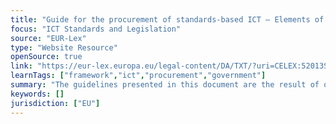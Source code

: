 ```yaml
---
title: "Guide for the procurement of standards-based ICT — Elements of Good Practice"
focus: "ICT Standards and Legislation"
source: "EUR-Lex"
type: "Website Resource"
openSource: true
link: "https://eur-lex.europa.eu/legal-content/DA/TXT/?uri=CELEX:52013SC0224"
learnTags: ["framework","ict","procurement","government"]
summary: "The guidelines presented in this document are the result of one of these actions of the Digital Agenda, namely Action 23, which aims to ensure, through guidance, the appropriate use of standards in ICT public procurement to alleviate lock-in."
keywords: []
jurisdiction: ["EU"]
---
```

